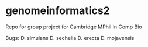 # genomeinformatics2
Repo for group project for Cambridge MPhil in Comp Bio 

Bugs:
D. simulans
D. sechelia
D. erecta
D. mojavensis
